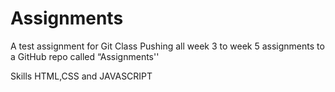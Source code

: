 # Assignments
A test assignment for Git Class
Pushing all week 3 to week 5 assignments to a GitHub repo called “Assignments''

Skills HTML,CSS and JAVASCRIPT

